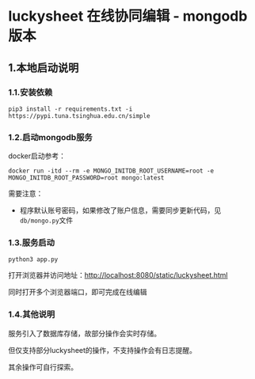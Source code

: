 # luckysheet 在线协同编辑 - mongodb版本

## 1.本地启动说明

### 1.1.安装依赖
```shell script
pip3 install -r requirements.txt -i https://pypi.tuna.tsinghua.edu.cn/simple
```

### 1.2.启动mongodb服务
docker启动参考：
```shell script
docker run -itd --rm -e MONGO_INITDB_ROOT_USERNAME=root -e MONGO_INITDB_ROOT_PASSWORD=root mongo:latest
```
需要注意：
- 程序默认账号密码，如果修改了账户信息，需要同步更新代码，见`db/mongo.py`文件

### 1.3.服务启动
```shell script
python3 app.py
```

打开浏览器并访问地址：[http://localhost:8080/static/luckysheet.html](http://localhost:8080/static/luckysheet.html)

同时打开多个浏览器端口，即可完成在线编辑

### 1.4.其他说明
服务引入了数据库存储，故部分操作会实时存储。

但仅支持部分luckysheet的操作，不支持操作会有日志提醒。

其余操作可自行探索。
